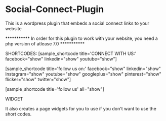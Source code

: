 # Social-Connect-Plugin
This is a wordpress plugin that embeds a social connect links to your website

*********** In order for this plugin to work with your website, you need a php version of atlease 7.0 ***********

SHORTCODES:
[sample_shortcode title='CONNECT WITH US:'  facebook="show" linkedin="show" youtube="show"]

[sample_shortcode title='follow us on:'  facebook="show" linkedin="show" Instagram="show" youtube="show" googleplus="show" pinterest="show" flicker="show" twitter="show"]

[sample_shortcode title='follow us'  all="show"]


WIDGET

It also creates a page widgets for you to use if you don't want to use the short codes.
